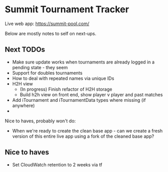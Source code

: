 # Summit Tournament Tracker

Live web app:
https://summit-pool.com/

Below are mostly notes to self on next-ups.

## Next TODOs
- Make sure update works when tournaments are already logged in a pending state - they seem
- Support for doubles tournaments
- How to deal with repeated names via unique IDs
- H2H view
    - (In progress) Finish refactor of H2H storage
    - Build h2h view on front end, show player v player and past matches
- Add iTournament and iTournamentData types where missing (if anywhere)
- 
Nice to haves, probably won't do:
- When we're ready to create the clean base app - can we create a fresh version of this entire live app using a fork of the cleaned base app?

## Nice to haves
- Set CloudWatch retention to 2 weeks via tf

